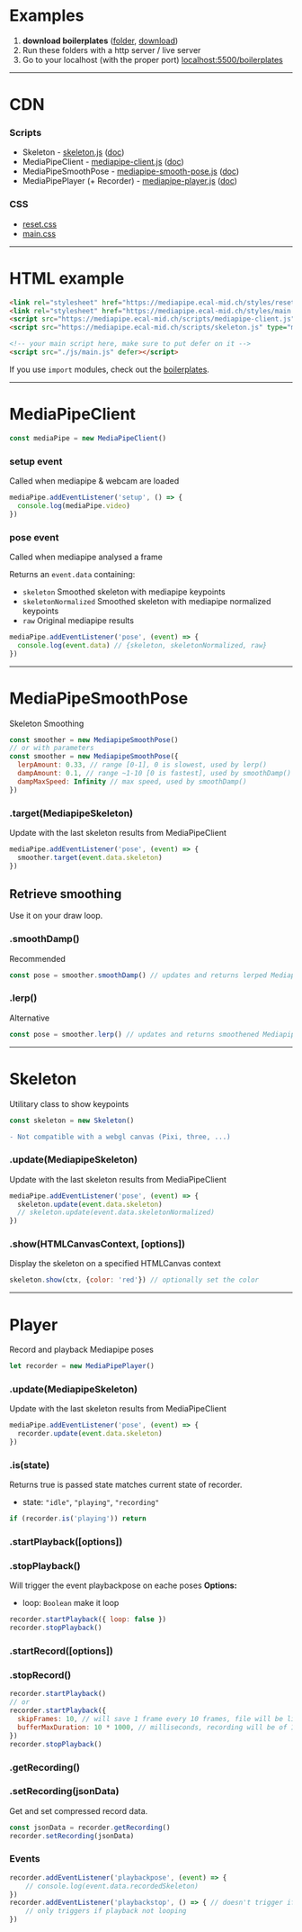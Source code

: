 # Examples
1. **download boilerplates** ([folder](https://github.com/ecal-mid/musee-de-la-main-2022/tree/main/boilerplates), [download](https://minhaskamal.github.io/DownGit/#/home?url=https://github.com/ecal-mid/musee-de-la-main-2022/tree/d44d1b5ecc8feb16583fb3de453c856863f89c2b/boilerplates))
3. Run these folders with a http server / live server
4. Go to your localhost (with the proper port) [localhost:5500/boilerplates](http://localhost:5500/boilerplates/)

---
# CDN
### Scripts
- Skeleton - [skeleton.js](https://mediapipe.ecal-mid.ch/scripts/skeleton.js) ([doc](#Skeleton))
- MediaPipeClient - [mediapipe-client.js](https://mediapipe.ecal-mid.ch/scripts/mediapipe-client.js) ([doc](#MediaPipeClient))
- MediaPipeSmoothPose - [mediapipe-smooth-pose.js](https://mediapipe.ecal-mid.ch/scripts/mediapipe-smooth-pose.js) ([doc](#MediaPipeSmoothPose))
- MediaPipePlayer (+ Recorder) - [mediapipe-player.js](https://mediapipe.ecal-mid.ch/scripts/mediapipe-smooth-pose.js) ([doc](#MediapipePlayer))

### CSS
- [reset.css](https://mediapipe.ecal-mid.ch/styles/reset.css)
- [main.css](https://mediapipe.ecal-mid.ch/styles/main.css)

---
# HTML example
```html
<link rel="stylesheet" href="https://mediapipe.ecal-mid.ch/styles/reset.css">
<link rel="stylesheet" href="https://mediapipe.ecal-mid.ch/styles/main.css">
<script src="https://mediapipe.ecal-mid.ch/scripts/mediapipe-client.js" type="module"></script>
<script src="https://mediapipe.ecal-mid.ch/scripts/skeleton.js" type="module"></script>

<!-- your main script here, make sure to put defer on it -->
<script src="./js/main.js" defer></script>
```
If you use `import` modules, check out the [boilerplates](#Examples).

---
# MediaPipeClient
```javascript
const mediaPipe = new MediaPipeClient()
```
### setup event
Called when mediapipe & webcam are loaded
```javascript
mediaPipe.addEventListener('setup', () => {
  console.log(mediaPipe.video)
})
```
### pose event
Called when mediapipe analysed a frame

Returns an `event.data` containing:
- `skeleton` Smoothed skeleton with mediapipe keypoints
- `skeletonNormalized` Smoothed skeleton with mediapipe normalized keypoints
- `raw` Original mediapipe results

```javascript
mediaPipe.addEventListener('pose', (event) => {
  console.log(event.data) // {skeleton, skeletonNormalized, raw}
})
```

---
# MediaPipeSmoothPose
Skeleton Smoothing
```javascript
const smoother = new MediapipeSmoothPose()
// or with parameters
const smoother = new MediapipeSmoothPose({
  lerpAmount: 0.33, // range [0-1], 0 is slowest, used by lerp()
  dampAmount: 0.1, // range ~1-10 [0 is fastest], used by smoothDamp()
  dampMaxSpeed: Infinity // max speed, used by smoothDamp()
})
```
### .target(MediapipeSkeleton)
Update with the last skeleton results from MediaPipeClient
```javascript
mediaPipe.addEventListener('pose', (event) => {
  smoother.target(event.data.skeleton)
})
```
## Retrieve smoothing
Use it on your draw loop.
### .smoothDamp()
Recommended
```javascript
const pose = smoother.smoothDamp() // updates and returns lerped MediapipeSkeleton or undefined (if nobody is here)
```
### .lerp()
Alternative
```javascript
const pose = smoother.lerp() // updates and returns smoothened MediapipeSkeleton or undefined (if nobody is here)
```
---

# Skeleton
Utilitary class to show keypoints
```javascript
const skeleton = new Skeleton()
```
```diff
- Not compatible with a webgl canvas (Pixi, three, ...)
```
### .update(MediapipeSkeleton)
Update with the last skeleton results from MediaPipeClient
```javascript
mediaPipe.addEventListener('pose', (event) => {
  skeleton.update(event.data.skeleton)
  // skeleton.update(event.data.skeletonNormalized)
})
```
### .show(HTMLCanvasContext, \[options\])
Display the skeleton on a specified HTMLCanvas context
```javascript
skeleton.show(ctx, {color: 'red'}) // optionally set the color
```
---

# Player
Record and playback Mediapipe poses
```javascript
let recorder = new MediaPipePlayer()
```
### .update(MediapipeSkeleton)
Update with the last skeleton results from MediaPipeClient
```javascript
mediaPipe.addEventListener('pose', (event) => {
  recorder.update(event.data.skeleton)
})
```
### .is(state)
Returns true is passed state matches current state of recorder.
- state: `"idle"`, `"playing"`, `"recording"`
```javascript
if (recorder.is('playing')) return
```
### .startPlayback(\[options\])
### .stopPlayback()
Will trigger the event playbackpose on eache poses
**Options:**
- loop: `Boolean` make it loop
```javascript
recorder.startPlayback({ loop: false })
recorder.stopPlayback()
```
### .startRecord(\[options\])
### .stopRecord()
```javascript
recorder.startPlayback()
// or
recorder.startPlayback({
  skipFrames: 10, // will save 1 frame every 10 frames, file will be lighter
  bufferMaxDuration: 10 * 1000, // milliseconds, recording will be of 10s max, then rewrites on its frames
})
recorder.stopPlayback()
```
### .getRecording()
### .setRecording(jsonData)
Get and set compressed record data.
```javascript
const jsonData = recorder.getRecording()
recorder.setRecording(jsonData)
```
### Events
```javascript
recorder.addEventListener('playbackpose', (event) => {
    // console.log(event.data.recordedSkeleton)
})
recorder.addEventListener('playbackstop', () => { // doesn't trigger if playback is looping
    // only triggers if playback not looping
})
```

